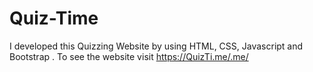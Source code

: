 # Quiz-Time
I developed this Quizzing Website by using HTML, CSS, Javascript and Bootstrap . To see the website visit https://QuizTi.me/.me/
